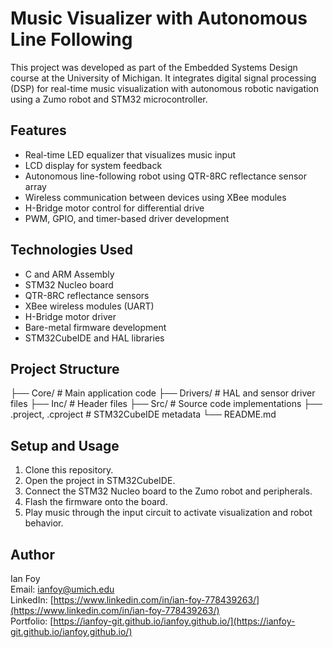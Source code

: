 # Music Visualizer with Autonomous Line Following

This project was developed as part of the Embedded Systems Design course at the University of Michigan. It integrates digital signal processing (DSP) for real-time music visualization with autonomous robotic navigation using a Zumo robot and STM32 microcontroller.

## Features

- Real-time LED equalizer that visualizes music input
- LCD display for system feedback
- Autonomous line-following robot using QTR-8RC reflectance sensor array
- Wireless communication between devices using XBee modules
- H-Bridge motor control for differential drive
- PWM, GPIO, and timer-based driver development

## Technologies Used

- C and ARM Assembly
- STM32 Nucleo board
- QTR-8RC reflectance sensors
- XBee wireless modules (UART)
- H-Bridge motor driver
- Bare-metal firmware development
- STM32CubeIDE and HAL libraries

## Project Structure

├── Core/ # Main application code
├── Drivers/ # HAL and sensor driver files
├── Inc/ # Header files
├── Src/ # Source code implementations
├── .project, .cproject # STM32CubeIDE metadata
└── README.md


## Setup and Usage

1. Clone this repository.
2. Open the project in STM32CubeIDE.
3. Connect the STM32 Nucleo board to the Zumo robot and peripherals.
4. Flash the firmware onto the board.
5. Play music through the input circuit to activate visualization and robot behavior.

## Author

Ian Foy  
Email: ianfoy@umich.edu  
LinkedIn: [https://www.linkedin.com/in/ian-foy-778439263/](https://www.linkedin.com/in/ian-foy-778439263/)  
Portfolio: [https://ianfoy-git.github.io/ianfoy.github.io/](https://ianfoy-git.github.io/ianfoy.github.io/)

